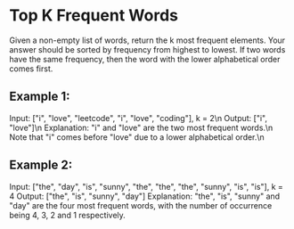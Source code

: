 # Top K Frequent Words
Given a non-empty list of words, return the k most frequent elements.
Your answer should be sorted by frequency from highest to lowest. If two words have the same frequency, then the word with the lower alphabetical order comes first.

## Example 1:
Input: ["i", "love", "leetcode", "i", "love", "coding"], k = 2\n
Output: ["i", "love"]\n
Explanation: "i" and "love" are the two most frequent words.\n
    Note that "i" comes before "love" due to a lower alphabetical order.\n
## Example 2:
Input: ["the", "day", "is", "sunny", "the", "the", "the", "sunny", "is", "is"], k = 4
Output: ["the", "is", "sunny", "day"]
Explanation: "the", "is", "sunny" and "day" are the four most frequent words,
    with the number of occurrence being 4, 3, 2 and 1 respectively.

